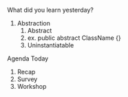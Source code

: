 What did you learn yesterday?

1. Abstraction
   1. Abstract
   2. ex. public abstract ClassName {}
   3. Uninstantiatable

Agenda Today

1. Recap
2. Survey
3. Workshop
